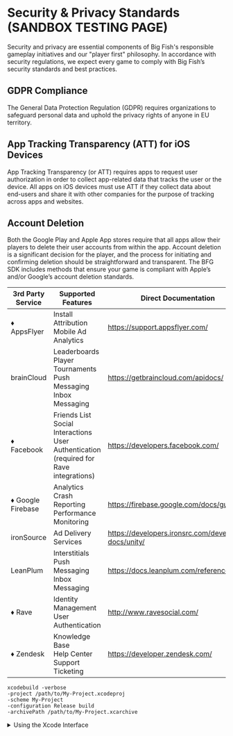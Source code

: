 # Security & Privacy Standards (SANDBOX TESTING PAGE)

Security and privacy are essential components of Big Fish's responsible gameplay initiatives and our "player first" philosophy. In accordance with security regulations, we expect every game to comply with Big Fish’s security standards and best practices.

## GDPR Compliance 

The General Data Protection Regulation (GDPR) requires organizations to safeguard personal data and uphold the privacy rights of anyone in EU territory. 

## App Tracking Transparency (ATT) for iOS Devices 

App Tracking Transparency (or ATT) requires apps to request user authorization in order to collect app-related data that tracks the user or the device. All apps on iOS devices must use ATT if they collect data about end-users and share it with other companies for the purpose of tracking across apps and websites.

## Account Deletion 
Both the Google Play and Apple App stores require that all apps allow their players to delete their user accounts from within the app. Account deletion is a significant decision for the player, and the process for initiating and confirming deletion should be straightforward and transparent. The BFG SDK includes methods that ensure your game is compliant with Apple’s and/or Google’s account deletion standards.

| **3rd Party Service** | **Supported Features**                                                                            | **Direct Documentation**                             |
|-----------------------|---------------------------------------------------------------------------------------------------|------------------------------------------------------|
| ♦ AppsFlyer           | Install Attribution<br />Mobile Ad Analytics                                                      | https://support.appsflyer.com/                       |
| brainCloud            | Leaderboards<br />Player Tournaments<br />Push Messaging<br />Inbox Messaging                     | https://getbraincloud.com/apidocs/                   |
| ♦ Facebook            | Friends List<br />Social Interactions<br />User Authentication (required for Rave integrations)   | https://developers.facebook.com/                     |
| ♦ Google Firebase     | Analytics<br />Crash Reporting<br />Performance Monitoring                                        | https://firebase.google.com/docs/guides              |
| ironSource            | Ad Delivery Services                                                                              | https://developers.ironsrc.com/developer-docs/unity/ |
| LeanPlum              | Interstitials<br />Push Messaging<br>Inbox Messaging                                              | https://docs.leanplum.com/reference                  |
| ♦ Rave                | Identity Management<br />User Authentication                                                      | http://www.ravesocial.com/                           |
| ♦ Zendesk             | Knowledge Base<br />Help Center<br />Support Ticketing                                            | https://developer.zendesk.com/                       |



```
xcodebuild -verbose
-project /path/to/My-Project.xcodeproj
-scheme My-Project
-configuration Release build
-archivePath /path/to/My-Project.xcarchive
```

<details>
    <summary>Using the Xcode Interface</summary>
1. Strip the simulator architectures before creating an archive. See gs_strip_architectures in the Prepare for Integration section for details.
2. Create the .xcarchive file. You can do this by executing the following in a terminal:

```
xcodebuild -verbose
-project /path/to/My-Project.xcodeproj
-scheme My-Project
-configuration Release build
-archivePath /path/to/My-Project.xcarchive
```

3. Add the following entry in your ExportOptions.plist

```xml
<dict>
    <key>method</key>
    <string>app-store</string>
</dict>
```

This will ensure Apple will not reject your app with the following message:

```bash
ITMS-90426: Invalid Swift Support - The SwiftSupport folder is missing. Rebuild your app using the current public (GM) version of Xcode and resubmit it.
```

4. Export a .ipa from the archive generated in step 2, using the export options defined in step 3:

```bash
xcodebuild -verbose
-exportArchive
-archivePath /path/to/My-Project.xcarchive
-exportPath /path/to/ipa/
-exportOptionsPlist /path/to/ExportOptions.plist
```

</details>
